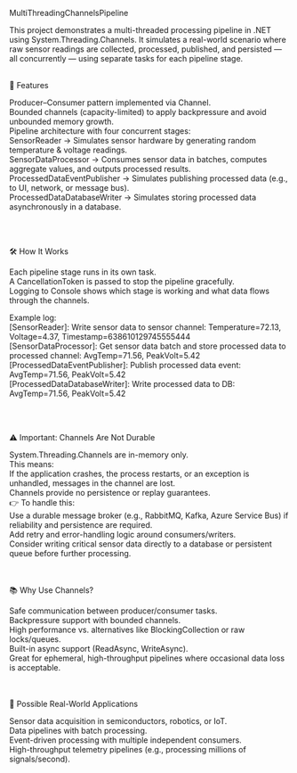 MultiThreadingChannelsPipeline</br>

This project demonstrates a multi-threaded processing pipeline in .NET using System.Threading.Channels.
It simulates a real-world scenario where raw sensor readings are collected, processed, published, and persisted — all concurrently — using separate tasks for each pipeline stage.
</br></br>

📌 Features

Producer–Consumer pattern implemented via Channel<T>.</br>
Bounded channels (capacity-limited) to apply backpressure and avoid unbounded memory growth.</br>
Pipeline architecture with four concurrent stages:</br>
SensorReader → Simulates sensor hardware by generating random temperature & voltage readings.</br>
SensorDataProcessor → Consumes sensor data in batches, computes aggregate values, and outputs processed results.</br>
ProcessedDataEventPublisher → Simulates publishing processed data (e.g., to UI, network, or message bus).</br>
ProcessedDataDatabaseWriter → Simulates storing processed data asynchronously in a database.

</br></br>

🛠️ How It Works

Each pipeline stage runs in its own task.</br>
A CancellationToken is passed to stop the pipeline gracefully.</br>
Logging to Console shows which stage is working and what data flows through the channels.
</br>

Example log:</br>
[SensorReader]: Write sensor data to sensor channel: Temperature=72.13, Voltage=4.37, Timestamp=638610129745555444</br>
[SensorDataProcessor]: Get sensor data batch and store processed data to processed channel: AvgTemp=71.56, PeakVolt=5.42</br>
[ProcessedDataEventPublisher]: Publish processed data event: AvgTemp=71.56, PeakVolt=5.42</br>
[ProcessedDataDatabaseWriter]: Write processed data to DB: AvgTemp=71.56, PeakVolt=5.42</br>

</br></br>

⚠️ Important: Channels Are Not Durable

System.Threading.Channels are in-memory only.</br>
This means:</br>
If the application crashes, the process restarts, or an exception is unhandled, messages in the channel are lost.</br>
Channels provide no persistence or replay guarantees.
</br>
👉 To handle this:</br>
Use a durable message broker (e.g., RabbitMQ, Kafka, Azure Service Bus) if reliability and persistence are required.</br>
Add retry and error-handling logic around consumers/writers.</br>
Consider writing critical sensor data directly to a database or persistent queue before further processing.

</br></br>
📚 Why Use Channels?

Safe communication between producer/consumer tasks.</br>
Backpressure support with bounded channels.</br>
High performance vs. alternatives like BlockingCollection<T> or raw locks/queues.</br>
Built-in async support (ReadAsync, WriteAsync).</br>
Great for ephemeral, high-throughput pipelines where occasional data loss is acceptable.
</br></br></br>

🔧 Possible Real-World Applications

Sensor data acquisition in semiconductors, robotics, or IoT.</br>
Data pipelines with batch processing.</br>
Event-driven processing with multiple independent consumers.</br>
High-throughput telemetry pipelines (e.g., processing millions of signals/second).
